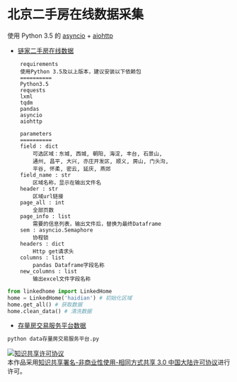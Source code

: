 # 北京二手房在线数据采集

使用 Python 3.5 的 [asyncio](https://docs.python.org/3/library/asyncio.html) + [aiohttp](http://aiohttp.readthedocs.io/en/stable/)

- [链家二手房在线数据](http://bj.lianjia.com/ershoufang/)

```
    requirements
    使用Python 3.5及以上版本，建议安装以下依赖包
    ==========
    Python3.5
    requests
    lxml
    tqdm
    pandas
    asyncio
    aiohttp

    parameters
    ==========
    field : dict
        可选区域：东城, 西城, 朝阳, 海淀, 丰台, 石景山,
        通州, 昌平, 大兴, 亦庄开发区, 顺义, 房山, 门头沟,
        平谷, 怀柔, 密云, 延庆, 燕郊
    field_name : str
        区域名称，显示在输出文件名
    header : str
        区域url链接
    page_all : int
        全部页数
    page_info : list
        需要的信息列表，输出文件后，替换为最终Dataframe
    sem : asyncio.Semaphore
        协程锁
    headers : dict
        Http get请求头
    columns : list
        pandas Dataframe字段名称
    new_columns : list
        输出excel文件字段名称
```

```python
from linkedhome import LinkedHome
home = LinkedHome('haidian') # 初始化区域
home.get_all() # 获取数据
home.clean_data() # 清洗数据
```

- [存量房交易服务平台数据](http://210.75.213.188/shh/portal/bjjs/audit_house_list.aspx)

```bash
python data存量房交易服务平台.py
```

<a rel="license" href="http://creativecommons.org/licenses/by-nc-sa/3.0/cn/"><img alt="知识共享许可协议" style="border-width:0" src="https://i.creativecommons.org/l/by-nc-sa/3.0/cn/88x31.png" /></a><br />本作品采用<a rel="license" href="http://creativecommons.org/licenses/by-nc-sa/3.0/cn/">知识共享署名-非商业性使用-相同方式共享 3.0 中国大陆许可协议</a>进行许可。
